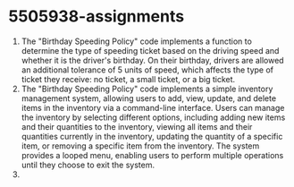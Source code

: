 # 5505938-assignments
1. The "Birthday Speeding Policy" code implements a function to determine the type of speeding ticket based on the driving speed and whether it is the driver's birthday. On their birthday, drivers are allowed an additional tolerance of 5 units of speed, which affects the type of ticket they receive: no ticket, a small ticket, or a big ticket.
2. The "Birthday Speeding Policy" code implements a simple inventory management system, allowing users to add, view, update, and delete items in the inventory via a command-line interface. Users can manage the inventory by selecting different options, including adding new items and their quantities to the inventory, viewing all items and their quantities currently in the inventory, updating the quantity of a specific item, or removing a specific item from the inventory. The system provides a looped menu, enabling users to perform multiple operations until they choose to exit the system.
3. 
